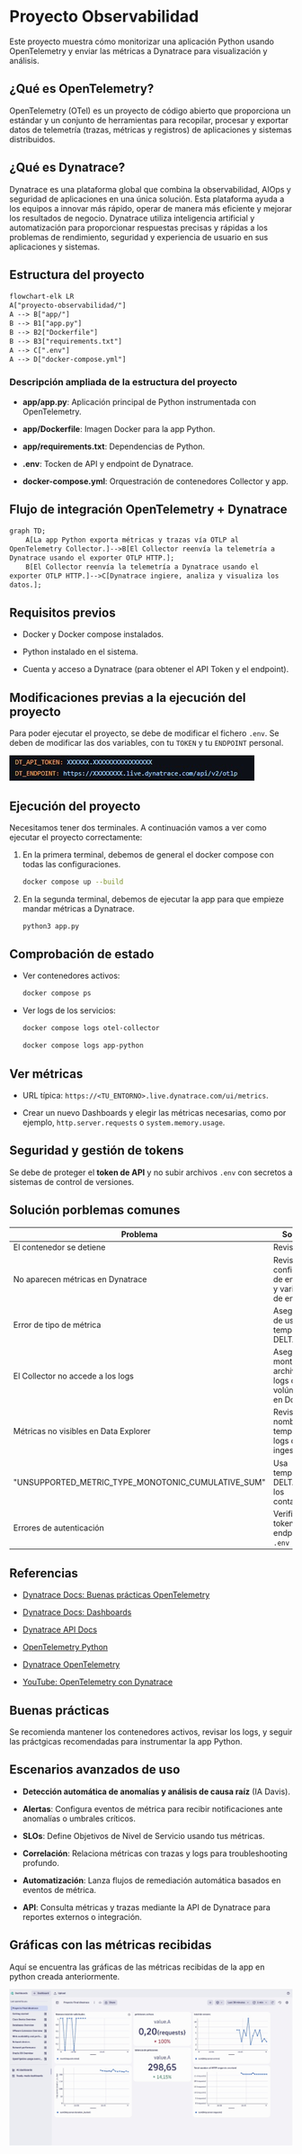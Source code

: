 # Proyecto Observabilidad

Este proyecto muestra cómo monitorizar una aplicación Python usando OpenTelemetry y enviar las métricas a Dynatrace para visualización y análisis.

## ¿Qué es OpenTelemetry?

OpenTelemetry (OTel) es un proyecto de código abierto que proporciona un estándar y un conjunto de herramientas para recopilar, procesar y exportar datos de telemetría (trazas, métricas y registros) de aplicaciones y sistemas distribuidos.

## ¿Qué es Dynatrace?

Dynatrace es una plataforma global que combina la observabilidad, AIOps y seguridad de aplicaciones en una única solución. Esta plataforma ayuda a los equipos a innovar más rápido, operar de manera más eficiente y mejorar los resultados de negocio. Dynatrace utiliza inteligencia artificial y automatización para proporcionar respuestas precisas y rápidas a los problemas de rendimiento, seguridad y experiencia de usuario en sus aplicaciones y sistemas.

## Estructura del proyecto

```mermaid
flowchart-elk LR
A["proyecto-observabilidad/"]
A --> B["app/"]
B --> B1["app.py"]
B --> B2["Dockerfile"]
B --> B3["requirements.txt"]
A --> C[".env"]
A --> D["docker-compose.yml"]
```

### Descripción ampliada de la estructura del proyecto

- **app/app.py**: Aplicación principal de Python instrumentada con OpenTelemetry.

- **app/Dockerfile**: Imagen Docker para la app Python.

- **app/requirements.txt**: Dependencias de Python.

- **.env**: Tocken de API y endpoint de Dynatrace.

- **docker-compose.yml**: Orquestración de contenedores Collector y app.

## Flujo de integración OpenTelemetry + Dynatrace

```mermaid
graph TD;
    A[La app Python exporta métricas y trazas vía OTLP al OpenTelemetry Collector.]-->B[El Collector reenvía la telemetría a Dynatrace usando el exporter OTLP HTTP.];
    B[El Collector reenvía la telemetría a Dynatrace usando el exporter OTLP HTTP.]-->C[Dynatrace ingiere, analiza y visualiza los datos.];
```

## Requisitos previos

- Docker y Docker compose instalados.

- Python instalado en el sistema.

- Cuenta y acceso a Dynatrace (para obtener el API Token y el endpoint).

## Modificaciones previas a la ejecución del proyecto

Para poder ejecutar el proyecto, se debe de modificar el fichero ```.env```. Se deben de modificar las dos variables, con tu ```TOKEN``` y tu ```ENDPOINT``` personal.

![imagen](https://github.com/albmart2/proyecto-observabilidad/blob/main/capturas/CapturaEnv.jpg)

## Ejecución del proyecto

Necesitamos tener dos terminales. A continuación vamos a ver como ejecutar el proyecto correctamente:

1. En la primera terminal, debemos de general el docker compose con todas las configuraciones.

	```bash
	docker compose up --build
	```

2. En la segunda terminal, debemos de ejecutar la app para que empieze mandar métricas a Dynatrace.

	```bash
	python3 app.py
	```

## Comprobación de estado

- Ver contenedores activos:

	```bash
	docker compose ps
	```

- Ver logs de los servicios:

	```bash
	docker compose logs otel-collector
	```

	```bash
	docker compose logs app-python
	```

## Ver métricas

- URL típica: ```https://<TU_ENTORNO>.live.dynatrace.com/ui/metrics```.

- Crear un nuevo Dashboards y elegir las métricas necesarias, como por ejemplo, ```http.server.requests``` o ```system.memory.usage```.

## Seguridad y gestión de tokens

Se debe de proteger el **token de API** y no subir archivos ```.env``` con secretos a sistemas de control de versiones.

## Solución porblemas comunes

|Problema|Solución|
|--------|--------|
|El contenedor se detiene|Revisar logs|
|No aparecen métricas en Dynatrace|Revisar la configuración de endpoints y variables de entorno|
|Error de tipo de métrica|Asegurarse de usar temporality DELTA|
|El Collector no accede a los logs|Asegúrate de montar los archivos de logs como volúmenes en Docker|
|Métricas no visibles en Data Explorer|Revisa nombres, temporality y logs de ingesta|
"UNSUPPORTED_METRIC_TYPE_MONOTONIC_CUMULATIVE_SUM"|Usa temporality DELTA para los contadores|
|Errores de autenticación|Verifica el token y el endpoint en ```.env```|

## Referencias

- [Dynatrace Docs: Buenas prácticas OpenTelemetry](https://docs.dynatrace.com/docs/ingest-from/opentelemetry/best-practices/traces)

- [Dynatrace Docs: Dashboards](https://www.dynatrace.com/platform/dashboards/)

- [Dynatrace API Docs](https://docs.dynatrace.com/docs/discover-dynatrace/references/dynatrace-api/environment-api/metric-v2/metric-expressions)

- [OpenTelemetry Python](https://opentelemetry.io/docs/languages/python/)

- [Dynatrace OpenTelemetry](https://docs.dynatrace.com/docs/ingest-from/opentelemetry)

- [YouTube: OpenTelemetry con Dynatrace](https://www.youtube.com/watch?v=d_gbZpeZA0Y)

## Buenas prácticas

Se recomienda mantener los contenedores activos, revisar los logs, y seguir las práctgicas recomendadas para instrumentar la app Python.

##  Escenarios avanzados de uso

- **Detección automática de anomalías y análisis de causa raíz** (IA Davis).

- **Alertas**: Configura eventos de métrica para recibir notificaciones ante anomalías o umbrales críticos.

- **SLOs**: Define Objetivos de Nivel de Servicio usando tus métricas.

- **Correlación**: Relaciona métricas con trazas y logs para troubleshooting profundo.

- **Automatización**: Lanza flujos de remediación automática basados en eventos de métrica.

- **API**: Consulta métricas y trazas mediante la API de Dynatrace para reportes externos o integración.

## Gráficas con las métricas recibidas

Aquí se encuentra las gráficas de las métricas recibidas de la app en python creada anteriormente.

![imagen](https://github.com/albmart2/proyecto-observabilidad/blob/main/CapturasGraficas/Dynatrace.jpg)
